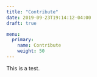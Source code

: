 ```yaml
---
title: "Contribute"
date: 2019-09-23T19:14:12-04:00
draft: true

menu:
  primary:
    name: Contribute
    weight: 50
---
```


This is a test.
